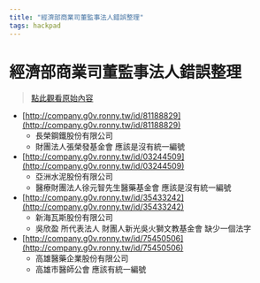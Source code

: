 ```yaml
---
title: "經濟部商業司董監事法人錯誤整理"
tags: hackpad
---
```


# 經濟部商業司董監事法人錯誤整理

> [點此觀看原始內容](https://g0v.hackpad.tw/bAN3LlsUSrh)


- [http://company.g0v.ronny.tw/id/81188829](http://company.g0v.ronny.tw/id/81188829)
    - 長榮鋼鐵股份有限公司
    - 財團法人張榮發基金會 應該是沒有統一編號
- [http://company.g0v.ronny.tw/id/03244509](http://company.g0v.ronny.tw/id/03244509)
    - 亞洲水泥股份有限公司
    - 醫療財團法人徐元智先生醫藥基金會 應該是沒有統一編號
- [http://company.g0v.ronny.tw/id/35433242](http://company.g0v.ronny.tw/id/35433242)
    - 新海瓦斯股份有限公司
    - 吳欣盈 所代表法人 財團人新光吳火獅文教基金會 缺少一個法字
- [http://company.g0v.ronny.tw/id/75450506](http://company.g0v.ronny.tw/id/75450506)
    - 高雄醫藥企業股份有限公司
    - 高雄市醫師公會 應該有統一編號

